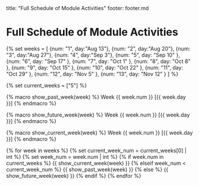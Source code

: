 <frontmatter>
title: "Full Schedule of Module Activities"
footer: footer.md
</frontmatter>

<link rel="stylesheet" href="{{baseUrl}}/css/main.css">
<link rel="stylesheet" href="{{baseUrl}}/css/schedule.css">

<include src="../common/header.md" />

<div class="website-content">

# Full Schedule of Module Activities

<panel header="### <small>**{{glyphicon_calendar}} Tutorial Timetable**</small>" no-close>
  <include src="overview/tutorialSchedule.md"/>
</panel>
<include src="overview/index.md" name=":exclamation: **Info relevant to all weeks**" dynamic />
<p/>

{% set weeks = [
    {num: "1", day:"Aug 13"},
    {num: "2", day:"Aug 20"},
    {num: "3", day:"Aug 27"}, 
    {num: "4", day:"Sep 3"},
    {num: "5", day: "Sep 10" },
    {num: "6", day: "Sep 17" },
    {num: "7", day: "Oct 1" },
    {num: "8", day: "Oct 8" },
    {num: "9", day: "Oct 15" },
    {num: "10", day: "Oct 22" },
    {num: "11", day: "Oct 29" },
    {num: "12", day: "Nov 5" },
    {num: "13", day: "Nov 12" }
] %}


{% set current_weeks = ["5"] %}


{% macro show_past_week(week) %}
<panel type="seamless" src="week{{ week.num }}/index.md" dynamic no-close>
<span slot="header" class="panel-title week-past"> Week {{ week.num }} [{{ week.day }}]</span>
</panel>
{% endmacro %}


{% macro show_future_week(week) %}
<panel type="seamless" src="week{{ week.num }}/index.md" dynamic no-close>
<span slot="header" class="panel-title week-future"> Week {{ week.num }} [{{ week.day }}]</span>
</panel>
{% endmacro %}


{% macro show_current_week(week) %}
<panel type="seamless" expanded no-close>
<span slot="header" class="panel-title week"> Week {{ week.num }} [{{ week.day }}]</span>
  <include src="week{{ week.num }}/index.md"/>
</panel>
{% endmacro %}


{% for week in weeks %}
{% set current_week_num = current_weeks[0] | int %}
{% set week_num = week.num | int %}
{% if week.num in current_weeks %} 
  {{ show_current_week(week) }}
{% elseif week_num < current_week_num %}
  {{ show_past_week(week) }}
{% else %}
  {{ show_future_week(week) }}
{% endif %}
{% endfor %}


</div>